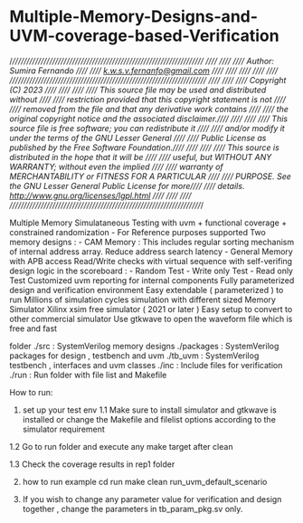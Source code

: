 # Multiple-Memory-Designs-and-UVM-coverage-based-Verification
/*///////////////////////////////////////////////////////////////////
////                                                             ////
////  Author: Sumira Fernando                                    ////
////          k.w.s.v.fernanfo@gmail.com                         ////
////                                                             ////
////                                                             ////
/////////////////////////////////////////////////////////////////////
////                                                             ////
//// Copyright (C) 2023                                          ////
////                                                             ////
//// This source file may be used and distributed without        ////
//// restriction provided that this copyright statement is not   ////
//// removed from the file and that any derivative work contains ////
//// the original copyright notice and the associated disclaimer.////
////                                                             ////
//// This source file is free software; you can redistribute it  ////
//// and/or modify it under the terms of the GNU Lesser General  ////
//// Public License as published by the Free Software Foundation.////
////                                                             ////
//// This source is distributed in the hope that it will be      ////
//// useful, but WITHOUT ANY WARRANTY; without even the implied  ////
//// warranty of MERCHANTABILITY or FITNESS FOR A PARTICULAR     ////
//// PURPOSE.  See the GNU Lesser General Public License for more////
//// details. http://www.gnu.org/licenses/lgpl.html              ////
////                                                             ////
///////////////////////////////////////////////////////////////////*/

Multiple Memory Simulataneous Testing with uvm + functional coverage + constrained randomization - For Reference purposes
  supported
      Two memory designs : 
		- CAM Memory  : This includes regular sorting mechanism of internal address array. Reduce address search latency
		- General Memory with APB access
      Read/Write checks with virtual sequence with self-verifing design logic in the scoreboard :
		- Random Test 
		- Write only Test 
		- Read only Test
      Customized uvm reporting for internal components 
	  Fully parameterized design and verification environment
	  Easy extendable ( parameterized ) to run Millions of simulation cycles simulation with different sized Memory
  Simulator
      Xilinx xsim free simulator ( 2021 or later ) 
	  Easy setup to convert to other commercial simulator
	  Use gtkwave to open the waveform file which is free and fast

  folder
    ./src         : SystemVerilog memory designs
    ./packages    : SystemVerilog packages for design , testbench and uvm 
    ./tb_uvm      : SystemVerilog testbench , interfaces and uvm classes
    ./inc         : Include files for verification
    ./run         : Run folder with file list and Makefile


How to run:

1. set up your test env
  1.1 Make sure to install simulator and gtkwave is installed or change the Makefile and filelist options according to the simulator requirement

  1.2 Go to run folder and execute any make target after clean

  1.3 Check the coverage results in rep1 folder 

2. how to run example
  cd run
  make clean run_uvm_default_scenario
  
3. If you wish to change any parameter value for verification and design together , change the parameters in tb_param_pkg.sv only. 


